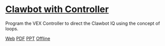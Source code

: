 # [Clawbot with Controller](https://education.vex.com/parent-wrapper.php?id=clawbot-with-controller)

Program the VEX Controller to direct the Clawbot IQ using the concept of loops.

[Web](https://education.vex.com/parent-wrapper.php?id=clawbot-with-controller)
[PDF](https://education.vex.com/xyleme_content/clawbot-with-controller/pdf/clawbot-with-controller.pdf)
[PPT](https://education.vex.com/xyleme_content/clawbot-with-controller/pptx/clawbot-with-controller.pptx)
[Offline](https://education.vex.com/xyleme_content/offline/iq/clawbot-with-controller.zip)
